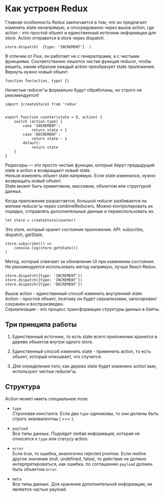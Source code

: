 # Как устроен Redux  

Главная особенность Redux заключается в том, что он предлагает изменять state ненапрямую, а опосредованно через вызов action, где action - это простой обьект и единственный источник информации для store. Action отправится в store через dispatch.

```
store.dispatch(  {type: 'INCREMENT'}  )
```

В отличии от Flux, он работает не с генераторами, а с чистыми функциями. Соответственно пишется чистая функция reducer, чтобы решить, каким образом каждый action преобразует state приложения. Вернуть нужно новый объект.

```
function foo(action, type) {}
```

Нечистые reducer'ы формально будут обработаны, но строго не рекомендуется!

```
import {createStore} from 'redux'


export function counter(state = 0, action) {
    switch (action.type) {
        case 'INCREMENT':
            return state + 1
        case 'DECREMENT':
            return state - 1
        default:
            return state
    }
}
```

Редюсеры — это просто чистые функции, которые берут предыдущий state и action и возвращают новый state.  
Нельзя изменять объект state напрямую. Если state изменился, нужно возвращать новый объект.  
State может быть примитивом, массивом, объектом или структурой данных.

Когда приложение разрастается, большой reducer разбивается на мелкие reducer'ы через combineReducers.
Можно контролировать их порядок, отправлять дополнительные данные и переиспользовать их.


```
let store = createStore(counter)
```  
  
    
Это store, который хранит состояние приложения.
API: subscribe, dispatch, getState.


```
store.subscribe(() =>
    console.log(store.getState())
)
```

 Метод, который отвечает за обновление UI при изменении состояния.  
 Не рекомендуется использовать метод напрямую, лучше React-Redux.

```
store.dispatch({type: 'INCREMENT'})
store.dispatch({type: 'INCREMENT'})
store.dispatch({type: 'DECREMENT'})
```


Вызов action - единственный способ изменить внутренний state.  
Action - простой объект, поэтому он будет сериализован, залогирован/сохранен и воспроизведен.  
Сериализация - это процесс трансформации структуры данных в байты.  


## Три принципа работы  

1. Единственный источник, то есть state всего приложения хранится в дереве объектов внутри одного store.  

2. Единственный способ изменить state - применить action, то есть объект, который описывает, что случится.  

3. Для определения того, как дерево state будет изменено action'ами, используют чистые reducer'ы.


## Структура

Action может иметь специальное поле:  

- `type`  
Строковая константа. Если два `type` одинаковы, то они должны быть строго эквивалентны ( === ).

- `payload`  
Все типы данных. Подойдет любая информация, которая не относятся к `type` или статусу action.  

- `error`  
Если true, то ошибка, аналогично rejected promise. Если любое другое значение (null, undefined, false), то действие не должно интерпретироваться, как ошибка. по соглашению `payload` должен быть объектом `error`.  

- `meta`  
Все типы данных. Для хранения дополнительной информации, не является частью payload.
